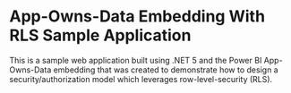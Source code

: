 # App-Owns-Data Embedding With RLS Sample Application
This is a sample web application built using .NET 5 and the Power BI App-Owns-Data embedding that was created to demonstrate how to design a security/authorization model which leverages row-level-security (RLS).